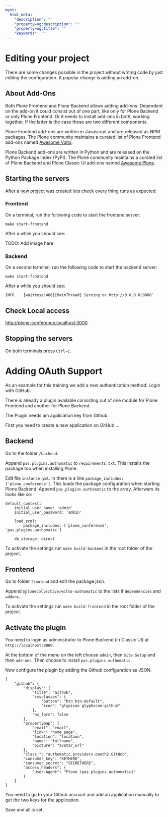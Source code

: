 ```yaml
---
myst:
  html_meta:
    "description": ""
    "property=og:description": ""
    "property=og:title": ""
    "keywords": ""
---
```


# Editing your project

There are some changes possible in the project without writing code by just editing the configuration.
A popular change is adding an add-on.

## About Add-Ons

Both Plone Frontend and Plone Backend allows adding add-ons.
Dependent on the add-on it could consist out of one part, like only for Plone Backend or only Plone Frontend.
Or it needs to install add-ons in both, working together.
If the latter is the case these are two different components.

Plone Frontend add-ons are written in Javascript and are released as NPM packages.
The Plone community maintains a curated list of Plone Frontend add-ons named [Awesome Volto](https://github.com/collective/awesome-volto).

Plone Backend add-ons are written in Python and are released on the Python Package Index (PyPI).
The Plone community maintains a curated list of Plone Backend and Plone Classic UI add-ons named [Awesome Plone](https://github.com/collective/awesome-plone).


## Starting the servers

After a [new project](new-project.md) was created lets check every thing runs as expected.

### Frontend
On a terminal, run the following code to start the frontend server:

```{code-base} shell
make start-frontend
```
After a while you should see:

TODO: Add image here

### Backend

On a second terminal, run the following code to start the backend server:

```{code-base} shell
make start-frontend
```

After a while you should see:

```
INFO    [waitress:486][MainThread] Serving on http://0.0.0.0:8080`
```

## Check Local access

http://plone-conference.localhost:3000

## Stopping the servers

On both terminals press `Ctrl-c`.

# Adding OAuth Support

As an example for this training we add a new authentication method:
Login with GitHub.

There is already a plugin available consisting out of one module for Plone Frontend and another for Plone Backend.

The Plugin needs am application key from Github.

First you need to create a new application on GitHub ...

## Backend

Go to the folder `/backend`.

Append `pas.plugins.authomatic` to `requirements.txt`.
This installs the package too when installing Plone.

Edit file `instance.yml`.
In there is a line `package_includes: ['plone_conference']`.
This loads the package configuration when starting Plone Backend.
Append `pas.plugins.authomatic` to the array.
Afterwars its looks like so:

```
default_context:
    initial_user_name: 'admin'
    initial_user_password: 'admin'

    load_zcml:
        package_includes: ['plone_conference', `pas.plugins.authomatic']

    db_storage: direct
```

To activate the settings run `make build-backend` in the root folder of the project.

## Frontend

Go to folder `frontend` and edit the package.json.

Append `@plonecollective/volto-authomatic` to the lists if `dependencies` and `addons`.

To activate the settings run `make build-frontend` in the root folder of the project.

## Activate the plugin

You need to login as administrator to Plone Backend (in Classic UI) at `http://localhost:8080`.

At the bottom of the menu on the left choose `admin`, then `Site Setup` and then `add-ons`.
Then choose to install `pas.plugins.authomatic`.

Now configure the plugin by adding the Github configuration as JSON.

```
{
    "github": {
        "display": {
            "title": "Github",
            "cssclasses": {
                "button": "btn btn-default",
                "icon": "glypicon glyphicon-github"
            },
            "as_form": false
        },
        "propertymap": {
            "email": "email",
            "link": "home_page",
            "location": "location",
            "name": "fullname",
            "picture": "avatar_url"
        },
        "class_": "authomatic.providers.oauth2.GitHub",
        "consumer_key": "KEYHERE",
        "consumer_secret": "SECRETHERE",
        "access_headers": {
            "User-Agent": "Plone (pas.plugins.authomatic)"
        }
    }
}
```

You need to go to your Github account and add an application manually to get the two keys for the application.

Save and all is set.
